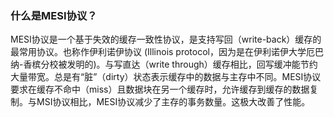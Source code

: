 ### 什么是MESI协议？
MESI协议是一个基于失效的缓存一致性协议，是支持写回（write-back）缓存的最常用协议。也称作伊利诺伊协议 (Illinois protocol，因为是在伊利诺伊大学厄巴纳-香槟分校被发明的)。与写直达（write through）缓存相比，回写缓冲能节约大量带宽。总是有“脏”（dirty）状态表示缓存中的数据与主存中不同。MESI协议要求在缓存不命中（miss）且数据块在另一个缓存时，允许缓存到缓存的数据复制。与MSI协议相比，MESI协议减少了主存的事务数量。这极大改善了性能。